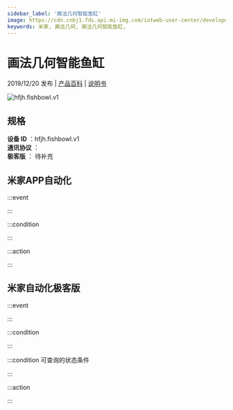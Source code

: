 ```yaml
---
sidebar_label: '画法几何智能鱼缸'
image: https://cdn.cnbj1.fds.api.mi-img.com/iotweb-user-center/developer_1678871036665SLJefcTi.png?GalaxyAccessKeyId=AKVGLQWBOVIRQ3XLEW&Expires=9223372036854775807&Signature=V1UJ5N8jAc5XjXMCxfROS1J3gt8=
keywords: 米家, 画法几何, 画法几何智能鱼缸, 
---
```

# 画法几何智能鱼缸

2019/12/20 发布 | [产品百科](https://home.mi.com/webapp/content/baike/product/index.html?model=hfjh.fishbowl.v1/) | [说明书](https://home.mi.com/views/introduction.html?model=hfjh.fishbowl.v1&region=cn)

![hfjh.fishbowl.v1](https://cdn.cnbj1.fds.api.mi-img.com/iotweb-user-center/developer_1678871036665SLJefcTi.png?GalaxyAccessKeyId=AKVGLQWBOVIRQ3XLEW&Expires=9223372036854775807&Signature=V1UJ5N8jAc5XjXMCxfROS1J3gt8=)

## 规格  
> 
**设备 ID** ：hfjh.fishbowl.v1  
**通讯协议** ：  
**极客版**  ： 待补充 


## 米家APP自动化  

:::event  

:::

:::condition  

:::

:::action   

:::

## 米家自动化极客版  

:::event  

:::

:::condition  

:::

:::condition 可查询的状态条件  

:::

:::action  

:::

        
